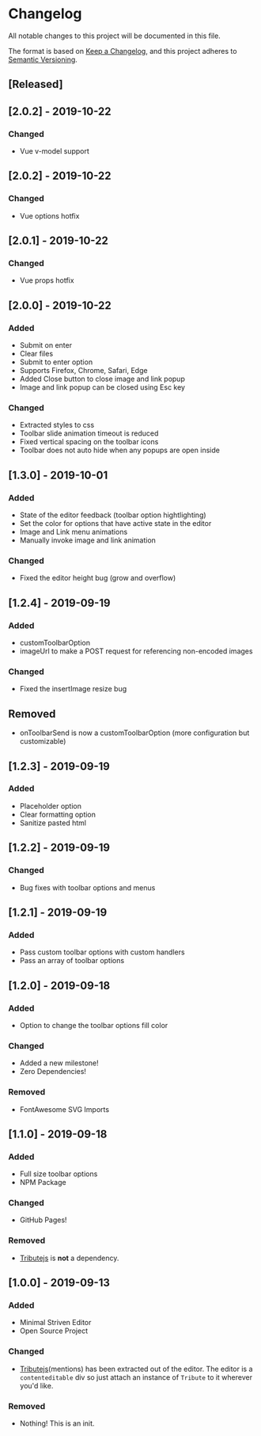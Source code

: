 # Changelog
All notable changes to this project will be documented in this file.

The format is based on [Keep a Changelog](https://keepachangelog.com/en/1.0.0/),
and this project adheres to [Semantic Versioning](https://semver.org/spec/v2.0.0.html).

## [Released]

## [2.0.2] - 2019-10-22

### Changed

- Vue v-model support

## [2.0.2] - 2019-10-22

### Changed

- Vue options hotfix

## [2.0.1] - 2019-10-22

### Changed

- Vue props hotfix

## [2.0.0] - 2019-10-22

### Added
- Submit on enter
- Clear files
- Submit to enter option
- Supports Firefox, Chrome, Safari, Edge
- Added Close button to close image and link popup
- Image and link popup can be closed using Esc key

### Changed
- Extracted styles to css
- Toolbar slide animation timeout is reduced
- Fixed vertical spacing on the toolbar icons
- Toolbar does not auto hide when any popups are open inside

## [1.3.0] - 2019-10-01

### Added
- State of the editor feedback (toolbar option hightlighting)
- Set the color for options that have active state in the editor
- Image and Link menu animations
- Manually invoke image and link animation

### Changed
- Fixed the editor height bug (grow and overflow)

## [1.2.4] - 2019-09-19
### Added
- customToolbarOption
- imageUrl to make a POST request for referencing non-encoded images

### Changed
- Fixed the insertImage resize bug

## Removed
- onToolbarSend is now a customToolbarOption (more configuration but customizable)

## [1.2.3] - 2019-09-19
### Added
- Placeholder option
- Clear formatting option
- Sanitize pasted html

## [1.2.2] - 2019-09-19
### Changed
- Bug fixes with toolbar options and menus

## [1.2.1] - 2019-09-19
### Added
- Pass custom toolbar options with custom handlers
- Pass an array of toolbar options

## [1.2.0] - 2019-09-18
### Added
- Option to change the toolbar options fill color

### Changed
- Added a new milestone!
- Zero Dependencies!

### Removed
- FontAwesome SVG Imports

## [1.1.0] - 2019-09-18
### Added
- Full size toolbar options
- NPM Package

### Changed
- GitHub Pages!

### Removed
- [Tributejs](https://github.com/zurb/tribute) is **not** a dependency.

## [1.0.0] - 2019-09-13
### Added
- Minimal Striven Editor
- Open Source Project

### Changed
- [Tributejs](https://github.com/zurb/tribute)(mentions) has been extracted out of the editor. The editor is a ```contenteditable``` div so just attach an instance of ```Tribute``` to it wherever you'd like.

### Removed
- Nothing! This is an init.
